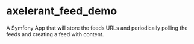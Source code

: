 # axelerant_feed_demo
A Symfony App that will store the feeds URLs and periodically polling the feeds and creating a feed with content.
